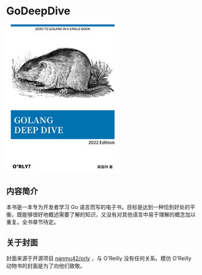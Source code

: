 # GoDeepDive

 <img src="./static/cover.jpeg" width = "300" height = "400" alt="Cover" align=center />

## 内容简介
本书是一本专为开发者学习 Go 语言而写的电子书。目标是达到一种恰到好处的平衡，既能够很好地概述需要了解的知识，又没有对其他语言中易于理解的概念加以重复。全书章节待定。

## 关于封面
封面来源于开源项目 [nanmu42/orly](https://github.com/nanmu42/orly/blob/master/README_ZH.md) ，与 O'Reilly 没有任何关系。模仿 O'Reilly 动物书的封面是为了向他们致敬。
